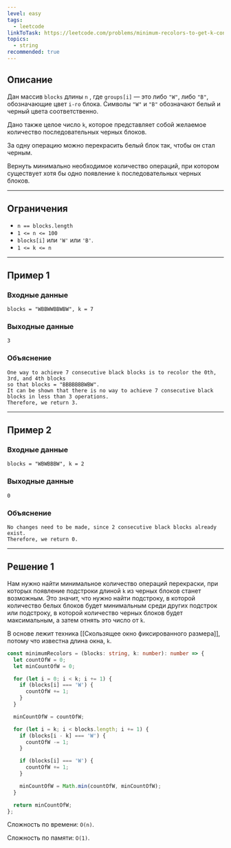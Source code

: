 ```yaml
---
level: easy
tags:
  - leetcode
linkToTask: https://leetcode.com/problems/minimum-recolors-to-get-k-consecutive-black-blocks/description/
topics:
  - string
recommended: true
---
```

## Описание
Дан массив `blocks` длины `n` , где `groups[i]` — это либо `"W"`, либо `"B"`, обозначающие цвет `i-го` блока. Символы `"W"` и `"B"` обозначают белый и черный цвета соответственно.

Дано также целое число `k`, которое представляет собой желаемое количество последовательных черных блоков.

За одну операцию можно перекрасить белый блок так, чтобы он стал черным.

Вернуть минимально необходимое количество операций, при котором существует хотя бы одно появление `k` последовательных черных блоков.

---
## Ограничения

- `n == blocks.length`
- `1 <= n <= 100`
- `blocks[i]` или `'W'` или `'B'`.
- `1 <= k <= n`

---
## Пример 1

### Входные данные

```
blocks = "WBBWWBBWBW", k = 7
```
### Выходные данные

```
3
```
### Объяснение

```
One way to achieve 7 consecutive black blocks is to recolor the 0th, 3rd, and 4th blocks
so that blocks = "BBBBBBBWBW". 
It can be shown that there is no way to achieve 7 consecutive black blocks in less than 3 operations.
Therefore, we return 3.
```

---
## Пример 2

### Входные данные

```
blocks = "WBWBBBW", k = 2
```
### Выходные данные

```
0
```
### Объяснение

```
No changes need to be made, since 2 consecutive black blocks already exist.
Therefore, we return 0.
```

---
## Решение 1

Нам нужно найти минимальное количество операций перекраски, при которых появление подстроки длиной `k` из черных блоков станет возможным. Это значит, что нужно найти подстроку, в которой количество белых блоков будет минимальным среди других подстрок или подстроку, в которой количество черных блоков будет максимальным, а затем отнять это число от `k`.

В основе лежит техника [[Скользящее окно фиксированного размера]], потому что известна длина окна, `k`. 

```typescript
const minimumRecolors = (blocks: string, k: number): number => {
  let countOfW = 0;
  let minCountOfW = 0;

  for (let i = 0; i < k; i += 1) {
    if (blocks[i] === 'W') {
      countOfW += 1;
    }
  }

  minCountOfW = countOfW;

  for (let i = k; i < blocks.length; i += 1) {
    if (blocks[i - k] === 'W') {
      countOfW -= 1;
    }

    if (blocks[i] === 'W') {
      countOfW += 1;
    }

    minCountOfW = Math.min(countOfW, minCountOfW);
  }

  return minCountOfW;
};
```

Сложность по времени: `O(n)`.

Сложность по памяти: `O(1)`.